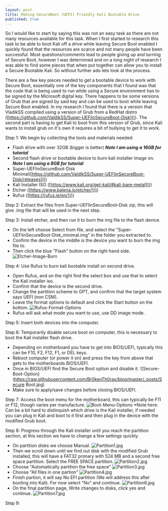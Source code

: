 ```yaml
---
layout: post
title: Making SecureBoot (UEFI) Friendly Kali Bootable Drive
published: true
---
```


So I would like to start by saying this was not an easy task as there are not many resources available for this task. When I first started to research this task to be able to boot Kali off a drive while leaving Secure Boot enabled I quickly found that the resources are scarce and not many people have been successful. Most questions/comments lead to people giving up and turning of Secure Boot, however I was determined and on a long night of research I was able to find some pieces that when put together can allow you to install a Secure Bootable Kali. So without further ado lets look at the process.

There are a few key pieces needed to get a bootable device to work with Secure Boot, essentially one of the key components that I found was that the code that is being used to run while using a Secure environment has to be signed by the Microsoft digital key. There happens to be some versions of Grub that are signed by said key and can be used to boot while leaving Secure Boot enabled. In my research I found that there is a version that VladikSS compiled using a version of Grub from a RedHat distro ([https://github.com/ValdikSS/Super-UEFIinSecureBoot-Disk]()). The second part is having to get Kali to boot from this version of Grub, since Kali wants to install grub on it's own it requires a bit of bullying to get it to work.

Step 1: We begin by collecting the tools and materials needed:
- Flash drive with over 32GB (bigger is better) _**Note I am using a 16GB for tutorial**_
- Second flash drive or bootable device to burn kali installer image on. _**Note I am using a 8GB for tutorial**_
- Super-UEFIinSecureBoot-Disk Minimal([https://github.com/ValdikSS/Super-UEFIinSecureBoot-Disk/releases]())
- Kali Installer ISO ([https://www.kali.org/get-kali/#kali-bare-metal]())
- Etcher ([https://www.balena.io/etcher/]())
- Rufus ([https://rufus.ie/en/]())

Step 2: Extract the files from Super-UEFIinSecureBoot-Disk zip, this will give .img file that will be used in the next step.

Step 3: Install etcher, and then run it to burn the img file to the flash device.
- On the left choose Select from file, and select the "Super-UEFIinSecureBoot-Disk_minimal.img" in the folder you extracted to. 
- Confirm the device in the middle is the device you want to burn the img file to.
- Then click the blue "Flash" button on the right hand side.
![Etcher-Image-Burn](https://raw.githubusercontent.com/Br0kenTh0rax/blog/master/_posts/Etcher.png)

Step 4: Use Rufus to burn kali bootable install on second drive.
- Open Rufus, and on the right find the select box and use that to select the Kali installer iso.
- Confirm that the device is the second drive.
- Change the partition scheme to GPT, and confirm that the target system says UEFI (non CSM).
- Leave the format options to default and click the Start button on the bottom.
![Rufus-Format-Options](https://raw.githubusercontent.com/Br0kenTh0rax/blog/master/_posts/Rufus.png)
- Rufus will ask what mode you want to use, use DD image mode.

Step 5: Insert both devices into the computer.

Step 6: Temporarily disable secure boot on computer, this is necessary to boot the Kali installer flash drive.
- Depending on motherboard you have to get into BIOS/UEFI, typically this can be F10, F2, F12, F1, or DEL keys.
- Reboot computer (or power it on) and press the key from above that gets to the motherboards BIOS/UEFI.
- Once in BIOS/UEFI find the Secure Boot option and disable it.
![Secure-Boot-Option](https://raw.githubusercontent.com/Br0kenTh0rax/blog/master/_posts/Secure Boot.jpg)
- Make sure to apply/save changes before closing BIOS/UEFI.

Step 7: Access the boot menu for the motherboard, this can typically be F11 or F12, though varies per manufacture.
![Boot-Menu-Options](https://raw.githubusercontent.com/Br0kenTh0rax/blog/master/_posts/Boot%20Menu.jpg)
*Note here: Can be a bit hard to distinquish which drive is the Kali installer, if needed you can plug in Kali and boot to it first and then plug in the device with the modified Grub boot.

Step 8: Progress through the Kali installer until you reach the partition section, at this section we have to change a few settings quickly.
- On partition disks we choose Manual.
![Partition1.jpg](https://raw.githubusercontent.com/Br0kenTh0rax/blog/master/_posts/Partition1.jpg)
- Then we scroll down until we find out disk with the modified Grub installed, this will have a FAT32 primary with 524 MB and a second free space partition. Select the FREE SPACE partition.
![Partition2.jpg](https://raw.githubusercontent.com/Br0kenTh0rax/blog/master/_posts/Partition2.jpg)
- Choose "Automatically partition the free space"
![Partition3.jpg](https://raw.githubusercontent.com/Br0kenTh0rax/blog/master/_posts/Partition3.jpg)
- Choose "All files in one partion"
![Partition4.jpg](https://raw.githubusercontent.com/Br0kenTh0rax/blog/master/_posts/Partition4.jpg)
- Finish partion, it will say No EFI partition (We will address this after booting into Kali). For now select "No" and continue.
![Partition6.jpg](https://raw.githubusercontent.com/Br0kenTh0rax/blog/master/_posts/Partition6.jpg)
- On the final partition page, Write changes to disks, click yes and continue.
![Partition7.jpg](https://raw.githubusercontent.com/Br0kenTh0rax/blog/master/_posts/Partition7.jpg)

Step 9: